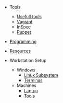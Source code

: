 - Tools
    - [Usefull tools](tools/)
    - [Vagrant](tools/vagrant.md)
    - [InSpec](tools/inspec.md)
    - [Puppet](tools/puppet.md)
    
- [Programming](programming/)
- [Resources](resources/)
   
- Workstation Setup
  - [Windows](setup/windows/)
    - [Linux Subsystem](setup/windows/linuxSubsystem/)
    - [Terminus](setup/windows/terminus/)
  - Machines
    - [Laptop](setup/laptop/README.md)
    - [Tools](setup/laptop/toolsToInstall.md)
